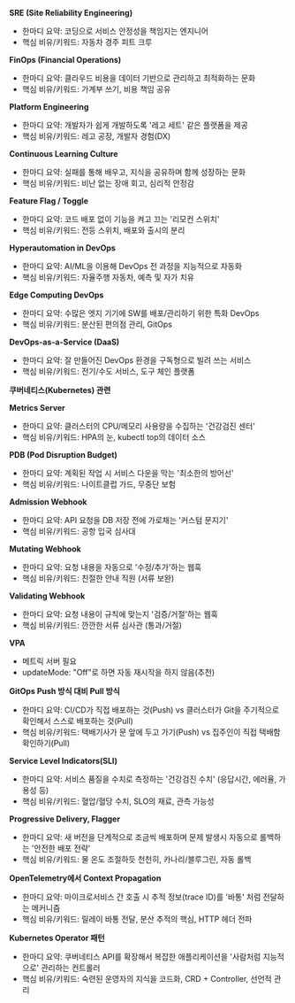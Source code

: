 
**SRE (Site Reliability Engineering)**

- 한마디 요약: 코딩으로 서비스 안정성을 책임지는 엔지니어
- 핵심 비유/키워드: 자동차 경주 피트 크루

**FinOps (Financial Operations)**

- 한마디 요약: 클라우드 비용을 데이터 기반으로 관리하고 최적화하는 문화
- 핵심 비유/키워드: 가계부 쓰기, 비용 책임 공유

**Platform Engineering**

- 한마디 요약: 개발자가 쉽게 개발하도록 '레고 세트' 같은 플랫폼을 제공
- 핵심 비유/키워드: 레고 공장, 개발자 경험(DX)

**Continuous Learning Culture**

- 한마디 요약: 실패를 통해 배우고, 지식을 공유하며 함께 성장하는 문화
- 핵심 비유/키워드: 비난 없는 장애 회고, 심리적 안정감

**Feature Flag / Toggle**

- 한마디 요약: 코드 배포 없이 기능을 켜고 끄는 '리모컨 스위치'
- 핵심 비유/키워드: 전등 스위치, 배포와 출시의 분리

**Hyperautomation in DevOps**

- 한마디 요약: AI/ML을 이용해 DevOps 전 과정을 지능적으로 자동화
- 핵심 비유/키워드: 자율주행 자동차, 예측 및 자가 치유

**Edge Computing DevOps**

- 한마디 요약: 수많은 엣지 기기에 SW를 배포/관리하기 위한 특화 DevOps
- 핵심 비유/키워드: 분산된 편의점 관리, GitOps

**DevOps-as-a-Service (DaaS)**

- 한마디 요약: 잘 만들어진 DevOps 환경을 구독형으로 빌려 쓰는 서비스
- 핵심 비유/키워드: 전기/수도 서비스, 도구 체인 플랫폼

**쿠버네티스(Kubernetes) 관련**

**Metrics Server**

- 한마디 요약: 클러스터의 CPU/메모리 사용량을 수집하는 '건강검진 센터'
- 핵심 비유/키워드: HPA의 눈, kubectl top의 데이터 소스

**PDB (Pod Disruption Budget)**

- 한마디 요약: 계획된 작업 시 서비스 다운을 막는 '최소한의 방어선'
- 핵심 비유/키워드: 나이트클럽 가드, 무중단 보험

**Admission Webhook**

- 한마디 요약: API 요청을 DB 저장 전에 가로채는 '커스텀 문지기'
- 핵심 비유/키워드: 공항 입국 심사대

**Mutating Webhook**

- 한마디 요약: 요청 내용을 자동으로 '수정/추가'하는 웹훅
- 핵심 비유/키워드: 친절한 안내 직원 (서류 보완)

**Validating Webhook**

- 한마디 요약: 요청 내용이 규칙에 맞는지 '검증/거절'하는 웹훅
- 핵심 비유/키워드: 깐깐한 서류 심사관 (통과/거절)

**VPA**

- 메트릭 서버 필요
- updateMode: "Off"로 하면 자동 재시작을 하지 않음(추천)

**GitOps Push 방식 대비 Pull 방식**

- 한마디 요약: CI/CD가 직접 배포하는 것(Push) vs 클러스터가 Git을 주기적으로 확인해서 스스로 배포하는 것(Pull)
- 핵심 비유/키워드: 택배기사가 문 앞에 두고 가기(Push) vs 집주인이 직접 택배함 확인하기(Pull)

**Service Level Indicators(SLI)**

- 한마디 요약: 서비스 품질을 수치로 측정하는 '건강검진 수치' (응답시간, 에러율, 가용성 등)
- 핵심 비유/키워드: 혈압/혈당 수치, SLO의 재료, 관측 가능성

**Progressive Delivery, Flagger**

- 한마디 요약: 새 버전을 단계적으로 조금씩 배포하며 문제 발생시 자동으로 롤백하는 '안전한 배포 전략'
- 핵심 비유/키워드: 물 온도 조절하듯 천천히, 카나리/블루그린, 자동 롤백

**OpenTelemetry에서 Context Propagation**

- 한마디 요약: 마이크로서비스 간 호출 시 추적 정보(trace ID)를 '바통' 처럼 전달하는 메커니즘
- 핵심 비유/키워드: 릴레이 바통 전달, 분산 추적의 핵심, HTTP 헤더 전파

**Kubernetes Operator 패턴**

- 한마디 요약: 쿠버네티스 API를 확장해서 복잡한 애플리케이션을 '사람처럼 지능적으로' 관리하는 컨트롤러
- 핵심 비유/키워드: 숙련된 운영자의 지식을 코드화, CRD + Controller, 선언적 관리

